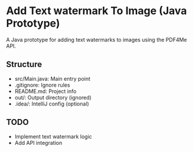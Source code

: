 # Add Text watermark To Image (Java Prototype)

A Java prototype for adding text watermarks to images using the PDF4Me API.

## Structure

- src/Main.java: Main entry point
- .gitignore: Ignore rules
- README.md: Project info
- out/: Output directory (ignored)
- .idea/: IntelliJ config (optional)

## TODO
- Implement text watermark logic
- Add API integration 